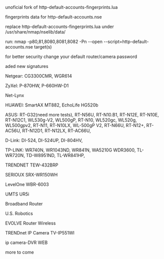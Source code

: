 unoficial fork of http-default-accounts-fingerprints.lua

fingerprints data for http-default-accounts.nse

replace http-default-accounts-fingerprints.lua under /usr/share/nmap/nselib/data/  

run: nmap -p80,81,8080,8081,8082 -Pn --open --script=http-default-accounts.nse target(s)

for better security change your default router/camera password
 
aded new signatures
 
Netgear: CG3300CMR,
        WGR614
        
ZyXel:   P-870HW,
        P-660HW-D1
        
Net-Lynx

HUAWEI:  SmartAX MT882,
        EchoLife HG520b 

ASUS:    RT-G32(need more tests),
        RT-N56U,
        RT-N10.B1,
        RT-N12E,
        RT-N10E,
        RT-N12C1,
        WL530g-V2,
        WL500gP,
        RT-N10,
        WL520gc,
        WL520g,
        WL500gpv2,
        RT-N11,
        RT-N10LX,
        WL-500gP V2,
        RT-N66U,
        RT-N12+,
        RT-AC56U,
        RT-N12D1,
        RT-N12LX,
        RT-AC66U,
        
D-Link:  DI-524,
        DI-524UP,
        DI-804HV,      
        
TP-LINK:  WR740N,
         WR1043ND,
         WR841N,
         WA5210G
         WDR3600, 
         TL-WR720N, 
         TD-W8951ND, 
         TL-WR841HP,  

TRENDNET TEW-432BRP

SERIOUX SRX-WR150WH

LevelOne WBR-6003

UMTS UR5i   

Broadband Router 

U.S. Robotics 

EVOLVE Router Wireless

TRENDnet IP Camera TV-IP551WI 

ip camera-DVR WEB 

more to come  
